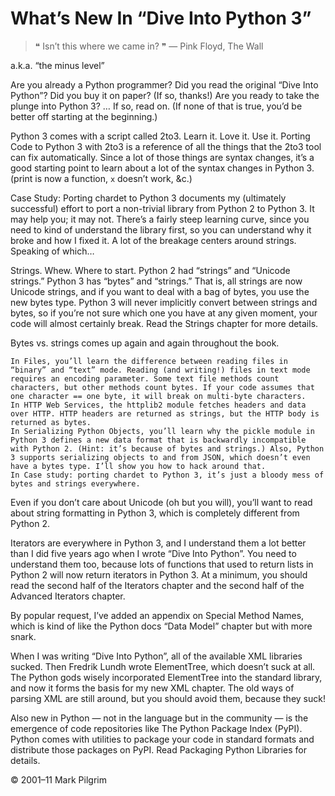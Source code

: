 # What’s New In “Dive Into Python 3”

> ❝ Isn’t this where we came in? ❞
> — Pink Floyd, The Wall 

 
a.k.a. “the minus level”

Are you already a Python programmer? Did you read the original “Dive Into Python”? Did you buy it on paper? (If so, thanks!) Are you ready to take the plunge into Python 3? … If so, read on. (If none of that is true, you’d be better off starting at the beginning.)

Python 3 comes with a script called 2to3. Learn it. Love it. Use it. Porting Code to Python 3 with 2to3 is a reference of all the things that the 2to3 tool can fix automatically. Since a lot of those things are syntax changes, it’s a good starting point to learn about a lot of the syntax changes in Python 3. (print is now a function, `x` doesn’t work, &c.)

Case Study: Porting chardet to Python 3 documents my (ultimately successful) effort to port a non-trivial library from Python 2 to Python 3. It may help you; it may not. There’s a fairly steep learning curve, since you need to kind of understand the library first, so you can understand why it broke and how I fixed it. A lot of the breakage centers around strings. Speaking of which…

Strings. Whew. Where to start. Python 2 had “strings” and “Unicode strings.” Python 3 has “bytes” and “strings.” That is, all strings are now Unicode strings, and if you want to deal with a bag of bytes, you use the new bytes type. Python 3 will never implicitly convert between strings and bytes, so if you’re not sure which one you have at any given moment, your code will almost certainly break. Read the Strings chapter for more details.

Bytes vs. strings comes up again and again throughout the book.

    In Files, you’ll learn the difference between reading files in “binary” and “text” mode. Reading (and writing!) files in text mode requires an encoding parameter. Some text file methods count characters, but other methods count bytes. If your code assumes that one character == one byte, it will break on multi-byte characters.
    In HTTP Web Services, the httplib2 module fetches headers and data over HTTP. HTTP headers are returned as strings, but the HTTP body is returned as bytes.
    In Serializing Python Objects, you’ll learn why the pickle module in Python 3 defines a new data format that is backwardly incompatible with Python 2. (Hint: it’s because of bytes and strings.) Also, Python 3 supports serializing objects to and from JSON, which doesn’t even have a bytes type. I’ll show you how to hack around that.
    In Case study: porting chardet to Python 3, it’s just a bloody mess of bytes and strings everywhere. 

Even if you don’t care about Unicode (oh but you will), you’ll want to read about string formatting in Python 3, which is completely different from Python 2.

Iterators are everywhere in Python 3, and I understand them a lot better than I did five years ago when I wrote “Dive Into Python”. You need to understand them too, because lots of functions that used to return lists in Python 2 will now return iterators in Python 3. At a minimum, you should read the second half of the Iterators chapter and the second half of the Advanced Iterators chapter.

By popular request, I’ve added an appendix on Special Method Names, which is kind of like the Python docs “Data Model” chapter but with more snark.

When I was writing “Dive Into Python”, all of the available XML libraries sucked. Then Fredrik Lundh wrote ElementTree, which doesn’t suck at all. The Python gods wisely incorporated ElementTree into the standard library, and now it forms the basis for my new XML chapter. The old ways of parsing XML are still around, but you should avoid them, because they suck!

Also new in Python — not in the language but in the community — is the emergence of code repositories like The Python Package Index (PyPI). Python comes with utilities to package your code in standard formats and distribute those packages on PyPI. Read Packaging Python Libraries for details.

© 2001–11 Mark Pilgrim 

